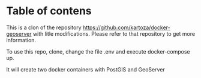 # Table of contens

This is a clon of the repository https://github.com/kartoza/docker-geoserver with litle modifications. Please refer to that repository to get more information.

To use this repo, clone, change the file .env and execute docker-compose up.

It will create two docker containers with PostGIS and GeoServer

